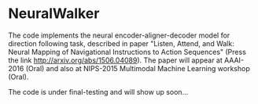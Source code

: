 # NeuralWalker

The code implements the neural encoder-aligner-decoder model for direction following task, described in paper "Listen, Attend, and Walk: Neural Mapping of Navigational Instructions to Action Sequences" (Press the link http://arxiv.org/abs/1506.04089).
The paper will appear at AAAI-2016 (Oral) and also at NIPS-2015 Multimodal Machine Learning workshop (Oral).

The code is under final-testing and will show up soon...
